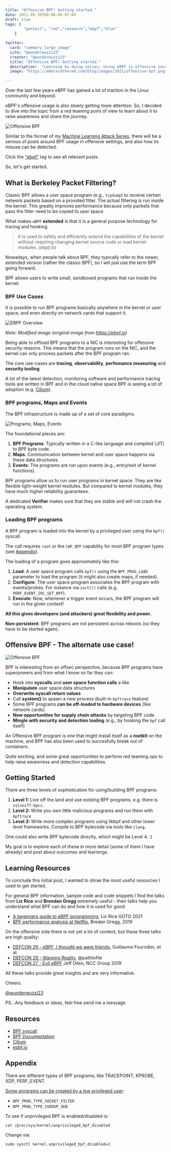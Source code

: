 ```yaml
---
title: "Offensive BPF! Getting started."
date: 2021-09-30T00:00:00-07:00
draft: true
tags: [
        "pentest", "red","research","ebpf","blue"
    ]

twitter:
  card: "summary_large_image"
  site: "@wunderwuzzi23"
  creator: "@wunderwuzzi23"
  title: "Offensive BPF! Getting started."
  description:  "Learning by doing series: Using eBPF in offensive security settings and mitigations"
  image: "https://embracethered.com/blog/images/2021/offensive-bpf.png"

---
```


Over the last few years eBPF has gained a lot of traction in the Linux community and beyond.

eBPF's offensive usage is also slowly getting more attention. So, I decided to dive into the topic from a red teaming point of view to learn about it to raise awareness and share the journey.

![Offensive BPF](/blog/images/2021/offensive-bpf.png)

Similar to the format of my [Machine Learning Attack Series](/blog/posts/2020/machine-learning-attack-series-overview/), there will be a serious of posts around BPF usage in offensive settings, and also how its misuse can be detected. 

Click the ["ebpf"](/blog/tags/ebpf) tag to see all relevant posts.


So, let's get started.

## What is Berkeley Packet Filtering?

Classic BPF allows a user space program (e.g., `tcpdump`) to receive certain network packets based on a provided filter. The actual filtering is run inside the kernel. This greatly improves performance because only packets that pass the filter need to be copied to user space.

What makes `eBPF` **extended** is that it is a general purpose technology for tracing and hooking. 

> It is used to safely and efficiently extend the capabilities of the kernel without requiring changing kernel source code or load kernel modules. *(ebpf.io)*

Nowadays, when people talk about BPF, they typically refer to the newer, extended version (rather the classic BPF), so I will just use the term BPF going forward.

BPF allows users to write small, sandboxed programs that run inside the kernel.

### BPF Use Cases

It is possible to run BPF programs basically anywhere in the kernel or user space, and even directly on network cards that support it. 

![EBPF Overview](/blog/images/2021/ebpio-overview.png)

*Note: Modified image (original image from https://ebpf.io)*

Being able to offload BPF programs to a NIC is interesting for offensive security reasons. This means that the program runs on the NIC, and the kernel can only process packets after the BPF program ran. 



The core use-cases are **tracing**, **observability**, **perfomance measuring** and **security tooling**. 

A lot of the latest detection, monitoring software and performance tracing tools are written in BPF and in the cloud native space BPF is seeing a lot of adoption (e.g. [Cilium](https://docs.cilium.io/en/v1.8/intro/)).

### BPF programs, Maps and Events

The BPF infrastructure is made up of a set of core paradigms.

![Programs, Maps, Events](/blog/images/2021/prog.map.events.png)

The foundational pieces are:

1. **BPF Programs**: Typically written in a C-like language and compiled (JIT) to BPF byte code. 
3. **Maps**: Communication between kernel and user space happens via these data structures.
4. **Events**: The programs are run upon events (e.g., entry/exit of kernel functions). 

BPF programs allow us to run user programs in kernel space. They are like flexible light-weight kernel modules. But compared to kernel modules, they have much higher reliability guarantees. 

A dedicated **Verifier** makes sure that they are stable and will not crash the operating system. 

### Loading BPF programs

A BPF program is loaded into the kernel by a privileged user using the `bpf()` syscall.

The call requires `root` or the `CAP_BPF` capability for most BPF program types (see [Appendix](#appendix)). 

The loading of a program goes approximately like this:

1. **Load**: A user space program calls `bpf()` using the `BPF_PROG_LOAD` parameter to load the program (it might also create maps, if needed). 
2. **Configure**: The user space program associates the BPF program with events/probes. For instance via `ioctl()` calls (e.g. `PERF_EVENT_IOC_SET_BPF`).
3. **Execute**: Now, whenever a trigger event occurs, the BPF program will run in the given context!

**All this gives developers (and attackers) great flexibility and power.**

**Non-persistent**: BPF programs are not persistent across reboots (so they have to be started again).


## Offensive BPF - The alternate use case!

![Offensive BPF](/blog/images/2021/obpf.png)

BPF is interesting from an offsec perspective, because BPF programs have superpowers and from what I know so far they can: 

* Hook into **syscalls** and **user space function calls** a like
* **Manipulate** user space data structures
* **Overwrite syscall return values**
* Call **system()** to spawn a new process (built-in `bpftrace` feature)
* Some BPF programs **can be off-loaded to hardware devices** (like network cards)
* **New opportunities for supply chain attacks** by targeting BPF code
* **Mingle with security and detection tooling** (e.g., by hooking the `bpf` call itself)

An Offensive BPF program is one that might install itself as a **rootkit** on the machine, and BPF has also been used to succesfully break out of containers.

Quite exciting, and some great opportunities to perform red teaming ops to help raise awareness and detection capabilities.

## Getting Started

There are three levels of sophistication for using/building BPF programs:

1. **Level 1:** Live off the land and use existing BPF programs, e.g. there is `sslsniff-bpcc`.
2. **Level 2:** Write you own little malicious programs and run them with `bpftrace`
3. **Level 3:** Write more complex programs using libbpf and other lower level frameworks. Compile to BPF bytecode via tools like `clang`. 

One could also write BPF bytecode directly, which might be Level 4. :)

My goal is to explore each of these in more detail (some of them I have already) and post about outcomes and learnings. 

## Learning Resources

To conclude this initial post, I wanted to shrae the most useful resources I used to get started.

For general BPF information, sample code and code snippets I find the talks from **Liz Rice** and **Brendan Gregg** extremely useful - their talks help you understand what BPF can do and how it is used for good:

* [A beginners guide to eBPF programming](https://www.youtube.com/watch?v=uBqRv8bDro), Liz Rice GOTO 2021
* [BPF performance analysis at Netflix](https://www.youtube.com/watch?v=16slh29iN1g), Bredan Gregg, 2019

On the offensive side there is not yet a lot of content, but these three talks are high quality:

* [DEFCON 29 - eBPF, I thought we were friends](https://www.youtube.com/watch?v=5zixNDolLrg), Guillaume Fourndier, et al.
* [DEFCON 29 - Warping Reality](https://www.youtube.com/watch?v=g6SKWT7sROQ), @pathtofile
* [DEFCON 27 - Evil eBPF](https://www.youtube.com/watch?v=yrrxFZfyEsw) Jeff Dileo, NCC Group 2019

All these talks provide great insights and are very informative. 

Cheers.

[@wunderwuzzi23](https://twitter.com/wunderwuzzi23)

PS.: Any feedback or ideas, feel free send me a message


## Resources

* [BPF syscall](https://www.kernel.org/doc/html/latest/userspace-api/ebpf/syscall.html)
* [BPF Documentation](https://www.kernel.org/doc/html/latest/bpf/index.html)
* [Cilium](https://docs.cilium.io/en/v1.8/intro/)
* [epbf.io](https://ebpf.io)

## Appendix

There are different types of BPF programs, like TRACEPOINT, KPROBE, XDP, PERF_EVENT. 

[Some programs can be created by a low privileged user](https://elixir.bootlin.com/linux/latest/source/kernel/bpf/syscall.c#L2134):  
* `BPF_PROG_TYPE_SOCKET_FILTER`
* `BPF_PROG_TYPE_CGROUP_SKB`

To see if unprivileged BPF is enabled/disabled is:

```
cat /proc/sys/kernel/unprivileged_bpf_disabled
```

Change via:
```
sudo sysctl kernel.unprivileged_bpf_disabled=1
```



